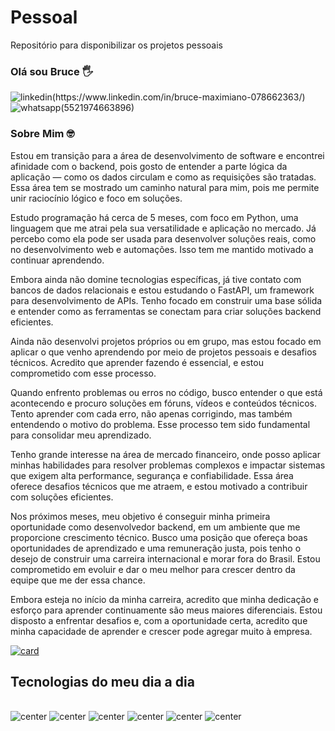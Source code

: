# Pessoal
Repositório para disponibilizar os projetos pessoais
### Olá sou Bruce 🖐
![linkedin(https://www.linkedin.com/in/bruce-maximiano-078662363/)](https://img.shields.io/badge/LinkedIn-0077B5?style=for-the-badge&logo=linkedin&logoColor=white)
![whatsapp(5521974663896)](https://img.shields.io/badge/WhatsApp-25D366?style=for-the-badge&logo=whatsapp&logoColor=white)

### Sobre Mim 🤓
Estou em transição para a área de desenvolvimento de software e encontrei afinidade com o backend, pois gosto de entender a parte lógica da aplicação — como os dados circulam e como as requisições são tratadas. Essa área tem se mostrado um caminho natural para mim, pois me permite unir raciocínio lógico e foco em soluções.

Estudo programação há cerca de 5 meses, com foco em Python, uma linguagem que me atrai pela sua versatilidade e aplicação no mercado. Já percebo como ela pode ser usada para desenvolver soluções reais, como no desenvolvimento web e automações. Isso tem me mantido motivado a continuar aprendendo.

Embora ainda não domine tecnologias específicas, já tive contato com bancos de dados relacionais e estou estudando o FastAPI, um framework para desenvolvimento de APIs. Tenho focado em construir uma base sólida e entender como as ferramentas se conectam para criar soluções backend eficientes.

Ainda não desenvolvi projetos próprios ou em grupo, mas estou focado em aplicar o que venho aprendendo por meio de projetos pessoais e desafios técnicos. Acredito que aprender fazendo é essencial, e estou comprometido com esse processo.

Quando enfrento problemas ou erros no código, busco entender o que está acontecendo e procuro soluções em fóruns, vídeos e conteúdos técnicos. Tento aprender com cada erro, não apenas corrigindo, mas também entendendo o motivo do problema. Esse processo tem sido fundamental para consolidar meu aprendizado.

Tenho grande interesse na área de mercado financeiro, onde posso aplicar minhas habilidades para resolver problemas complexos e impactar sistemas que exigem alta performance, segurança e confiabilidade. Essa área oferece desafios técnicos que me atraem, e estou motivado a contribuir com soluções eficientes.

Nos próximos meses, meu objetivo é conseguir minha primeira oportunidade como desenvolvedor backend, em um ambiente que me proporcione crescimento técnico. Busco uma posição que ofereça boas oportunidades de aprendizado e uma remuneração justa, pois tenho o desejo de construir uma carreira internacional e morar fora do Brasil. Estou comprometido em evoluir e dar o meu melhor para crescer dentro da equipe que me der essa chance.

Embora esteja no início da minha carreira, acredito que minha dedicação e esforço para aprender continuamente são meus maiores diferenciais. Estou disposto a enfrentar desafios e, com a oportunidade certa, acredito que minha capacidade de aprender e crescer pode agregar muito à empresa.

[![card](https://github-readme-stats.vercel.app/api?username=brucemaxx&theme=tokyonight&show_icons=true)](https://github.com/anuraghazra/github-readme-stats)


##
## Tecnologias do meu dia a dia

<div style="display: inline_block"><br/>
    <img alt="center" alt="python" src="https://img.shields.io/badge/Python-14354C?style=for-the-badge&logo=python&logoColor=white"/>
    <img alt="center" alt="htlm5" src="https://img.shields.io/badge/HTML5-E34F26?style=for-the-badge&logo=html5&logoColor=white
    "/>
    <img alt="center" alt="css3" src="https://img.shields.io/badge/CSS3-1572B6?style=for-the-badge&logo=css3&logoColor=white
    "/>
    <img alt="center" alt="javascript" src="https://img.shields.io/badge/JavaScript-F7DF1E?style=for-the-badge&logo=javascript&logoColor=black"/>
    <img alt="center" alt="django" src="https://img.shields.io/badge/Django-092E20?style=for-the-badge&logo=django&logoColor=white
    "/>
    <img alt="center" alt="react" src="https://img.shields.io/badge/React-20232A?style=for-the-badge&logo=react&logoColor=61DAFB
    "/>

</div>